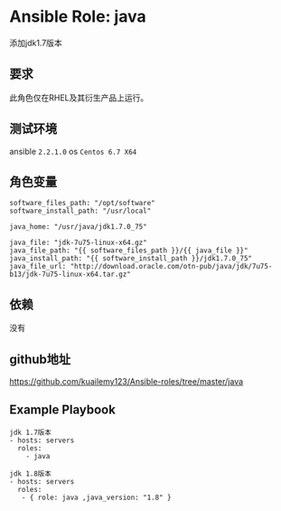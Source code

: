 # Ansible Role: java

添加jdk1.7版本

## 要求

此角色仅在RHEL及其衍生产品上运行。

## 测试环境

ansible `2.2.1.0`
os `Centos 6.7 X64`

## 角色变量
	software_files_path: "/opt/software"
	software_install_path: "/usr/local"

	java_home: "/usr/java/jdk1.7.0_75"

	java_file: "jdk-7u75-linux-x64.gz"
	java_file_path: "{{ software_files_path }}/{{ java_file }}"
	java_install_path: "{{ software_install_path }}/jdk1.7.0_75"
	java_file_url: "http://download.oracle.com/otn-pub/java/jdk/7u75-b13/jdk-7u75-linux-x64.tar.gz"


## 依赖

没有

## github地址
https://github.com/kuailemy123/Ansible-roles/tree/master/java

## Example Playbook
	
	jdk 1.7版本
    - hosts: servers
      roles:
        - java
		
	jdk 1.8版本
	- hosts: servers
	  roles:
	   - { role: java ,java_version: "1.8" }
